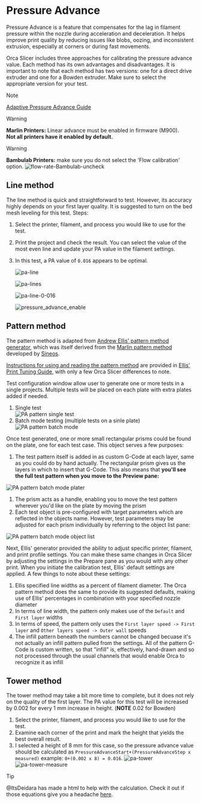 # Pressure Advance

Pressure Advance is a feature that compensates for the lag in filament pressure within the nozzle during acceleration and deceleration. It helps improve print quality by reducing issues like blobs, oozing, and inconsistent extrusion, especially at corners or during fast movements.

Orca Slicer includes three approaches for calibrating the pressure advance value. Each method has its own advantages and disadvantages. It is important to note that each method has two versions: one for a direct drive extruder and one for a Bowden extruder. Make sure to select the appropriate version for your test.

> [!NOTE]
> [Adaptive Pressure Advance Guide](adaptive-pressure-advance-calib)

> [!WARNING]
> **Marlin Printers:** Linear advance must be enabled in firmware (M900).  
> **Not all printers have it enabled by default.**

> [!WARNING]
> **Bambulab Printers:** make sure you do not select the 'Flow calibration' option.
> ![flow-rate-Bambulab-uncheck](https://github.com/SoftFever/OrcaSlicer/blob/main/doc/images/Flow-Rate/flowrate-Bambulab-uncheck.png?raw=true)

## Line method

The line method is quick and straightforward to test. However, its accuracy highly depends on your first layer quality. It is suggested to turn on the bed mesh leveling for this test.
Steps:

1. Select the printer, filament, and process you would like to use for the test.
2. Print the project and check the result. You can select the value of the most even line and update your PA value in the filament settings.
3. In this test, a PA value of `0.016` appears to be optimal.

   ![pa-line](https://github.com/SoftFever/OrcaSlicer/blob/main/doc/images/pa/pa-line.gif?raw=true)

   ![pa-lines](https://github.com/SoftFever/OrcaSlicer/blob/main/doc/images/pa/pa-lines.png?raw=true)

   ![pa-line-0-016](https://github.com/SoftFever/OrcaSlicer/blob/main/doc/images/pa/pa-line-0-016.png?raw=true)

   ![pressure_advance_enable](https://github.com/SoftFever/OrcaSlicer/blob/main/doc/images/pa/pressure_advance_enable.png?raw=true)

## Pattern method

The pattern method is adapted from [Andrew Ellis' pattern method generator](https://ellis3dp.com/Pressure_Linear_Advance_Tool/), which was itself derived from the [Marlin pattern method](https://marlinfw.org/tools/lin_advance/k-factor.html) developed by [Sineos](https://github.com/Sineos/k-factorjs).

[Instructions for using and reading the pattern method](https://ellis3dp.com/Print-Tuning-Guide/articles/pressure_linear_advance/pattern_method.html) are provided in [Ellis' Print Tuning Guide](https://ellis3dp.com/Print-Tuning-Guide/), with only a few Orca Slicer differences to note.

Test configuration window allow user to generate one or more tests in a single projects. Multiple tests will be placed on each plate with extra plates added if needed.

1. Single test \
   ![PA pattern single test](https://github.com/SoftFever/OrcaSlicer/blob/main/doc/images/pa/pa-pattern-single.png?raw=true)
2. Batch mode testing (multiple tests on a sinle plate) \
   ![PA pattern batch mode](https://github.com/SoftFever/OrcaSlicer/blob/main/doc/images/pa/pa-pattern-batch.png?raw=true)

Once test generated, one or more small rectangular prisms could be found on the plate, one for each test case. This object serves a few purposes:

1. The test pattern itself is added in as custom G-Code at each layer, same as you could do by hand actually. The rectangular prism gives us the layers in which to insert that G-Code. This also means that **you'll see the full test pattern when you move to the Preview pane:**

![PA pattern batch mode plater](https://github.com/SoftFever/OrcaSlicer/blob/main/doc/images/pa/pa-pattern-batch-plater.png?raw=true)

1. The prism acts as a handle, enabling you to move the test pattern wherever you'd like on the plate by moving the prism
2. Each test object is pre-configured with target parameters which are reflected in the objects name. However, test parameters may be adjusted for each prism individually by referring to the object list pane:

![PA pattern batch mode object list](https://github.com/SoftFever/OrcaSlicer/blob/main/doc/images/pa/pa-pattern-batch-objects.png?raw=true)

Next, Ellis' generator provided the ability to adjust specific printer, filament, and print profile settings. You can make these same changes in Orca Slicer by adjusting the settings in the Prepare pane as you would with any other print. When you initiate the calibration test, Ellis' default settings are applied. A few things to note about these settings:

1. Ellis specified line widths as a percent of filament diameter. The Orca pattern method does the same to provide its suggested defaults, making use of Ellis' percentages in combination with your specified nozzle diameter
2. In terms of line width, the pattern only makes use of the `Default` and `First layer` widths
3. In terms of speed, the pattern only uses the `First layer speed -> First layer` and `Other layers speed -> Outer wall` speeds
4. The infill pattern beneath the numbers cannot be changed becuase it's not actually an infill pattern pulled from the settings. All of the pattern G-Code is custom written, so that "infill" is, effectively, hand-drawn and so not processed through the usual channels that would enable Orca to recognize it as infill

## Tower method

The tower method may take a bit more time to complete, but it does not rely on the quality of the first layer.
The PA value for this test will be increased by 0.002 for every 1 mm increase in height. (**NOTE** 0.02 for Bowden)

1.  Select the printer, filament, and process you would like to use for the test.
2.  Examine each corner of the print and mark the height that yields the best overall result.
3.  I selected a height of 8 mm for this case, so the pressure advance value should be calculated as `PressureAdvanceStart+(PressureAdvanceStep x measured)` example: `0+(0.002 x 8) = 0.016`.
   ![pa-tower](https://github.com/SoftFever/OrcaSlicer/blob/main/doc/images/pa/pa-tower.jpg?raw=true)
   ![pa-tower-measure](https://github.com/SoftFever/OrcaSlicer/blob/main/doc/images/pa/pa-tower-measure.jpg?raw=true)

> [!TIP]
> @ItsDeidara has made a html to help with the calculation. Check it out if those equations give you a headache [here](https://github.com/ItsDeidara/Orca-Slicer-Assistant).
